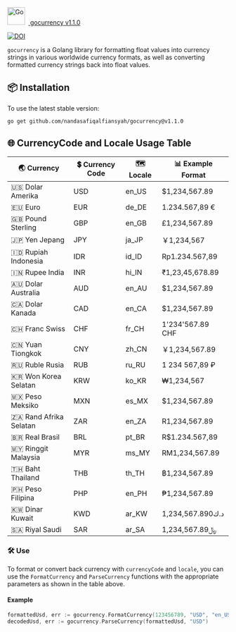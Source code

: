 <div style="display: flex; align-items: center;">
  <a href="https://pkg.go.dev/github.com/nandasafiqalfiansyah/gocurrency">
    <img src="https://skillicons.dev/icons?i=go" alt="Go" width="40" height="40" style="margin-right: 8px;">
    gocurrency v1.1.0
  </a>
  <span style="font-size: 32px;"></span>
</div>

  [![DOI](https://joss.theoj.org/papers/10.21105/joss.02448/status.svg)](https://doi.org/10.21105/joss.02448)


`gocurrency` is a Golang library for formatting float values ​​into currency strings in various worldwide currency formats, as well as converting formatted currency strings back into float values.

## 📦 Installation
To use the latest stable version:
```bash
go get github.com/nandasafiqalfiansyah/gocurrency@v1.1.0
```

## 🌐 CurrencyCode and Locale Usage Table

| 🌏 Currency         | 💲 Currency Code | 🗺️ Locale     | 📊 Example Format                                |
|--------------------|----------------|------------|-----------------------------------------------|
| 🇺🇸 Dolar Amerika   | USD            | en_US      | $1,234,567.89                                 |
| 🇪🇺 Euro            | EUR            | de_DE      | 1.234.567,89 €                                |
| 🇬🇧 Pound Sterling  | GBP            | en_GB      | £1,234,567.89                                 |
| 🇯🇵 Yen Jepang      | JPY            | ja_JP      | ￥1,234,567                                    |
| 🇮🇩 Rupiah Indonesia| IDR            | id_ID      | Rp1.234.567,89                                |
| 🇮🇳 Rupee India     | INR            | hi_IN      | ₹1,23,45,678.89                               |
| 🇦🇺 Dolar Australia | AUD            | en_AU      | $1,234,567.89                                 |
| 🇨🇦 Dolar Kanada    | CAD            | en_CA      | $1,234,567.89                                 |
| 🇨🇭 Franc Swiss     | CHF            | fr_CH      | 1'234'567.89 CHF                              |
| 🇨🇳 Yuan Tiongkok   | CNY            | zh_CN      | ￥1,234,567.89                                 |
| 🇷🇺 Ruble Rusia     | RUB            | ru_RU      | 1 234 567,89 ₽                                |
| 🇰🇷 Won Korea Selatan| KRW            | ko_KR      | ₩1,234,567                                    |
| 🇲🇽 Peso Meksiko    | MXN            | es_MX      | $1,234,567.89                                 |
| 🇿🇦 Rand Afrika Selatan| ZAR       | en_ZA      | R1,234,567.89                                 |
| 🇧🇷 Real Brasil     | BRL            | pt_BR      | R$1.234.567,89                                |
| 🇲🇾 Ringgit Malaysia| MYR            | ms_MY      | RM1,234,567.89                                |
| 🇹🇭 Baht Thailand   | THB            | th_TH      | ฿1,234,567.89                                 |
| 🇵🇭 Peso Filipina   | PHP            | en_PH      | ₱1,234,567.89                                 |
| 🇰🇼 Dinar Kuwait    | KWD            | ar_KW      | د.ك1,234,567.890                               |
| 🇸🇦 Riyal Saudi     | SAR            | ar_SA      | ﷼1,234,567.89                                 |

### 🛠️ Use

To format or convert back currency with `currencyCode` and `locale`, you can use the `FormatCurrency` and `ParseCurrency` functions with the appropriate parameters as shown in the table above.

#### Example
```go
formattedUsd, err := gocurrency.FormatCurrency(123456789, "USD", "en_US")
decodedUsd, err := gocurrency.ParseCurrency(formattedUsd, "USD")
```
